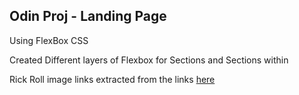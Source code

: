 ## Odin Proj - Landing Page

Using FlexBox CSS

Created Different layers of Flexbox for Sections and Sections within

Rick Roll image links extracted from the links [here](./links_used.md)
